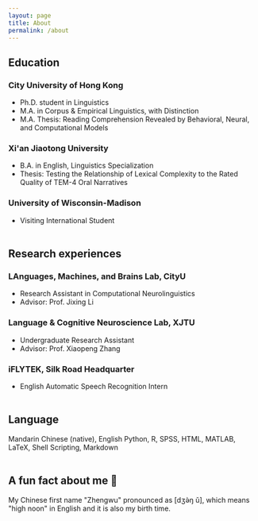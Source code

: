 ```yaml
---
layout: page
title: About
permalink: /about
---
```


## Education
### City University of Hong Kong
- Ph.D. student in Linguistics
- M.A. in Corpus & Empirical Linguistics, with Distinction
- M.A. Thesis: Reading Comprehension Revealed by Behavioral, Neural, and Computational Models

### Xi'an Jiaotong University
-  B.A. in English, Linguistics Specialization
-  Thesis: Testing the Relationship of Lexical Complexity to the Rated Quality of TEM-4 Oral Narratives

### University of Wisconsin-Madison
- Visiting International Student
<br><br>

## Research experiences
### LAnguages, Machines, and Brains Lab, CityU
-  Research Assistant in Computational Neurolinguistics
- Advisor: Prof. Jixing Li

### Language & Cognitive Neuroscience Lab, XJTU
-  Undergraduate Research Assistant
- Advisor: Prof. Xiaopeng Zhang

### iFLYTEK, Silk Road Headquarter
- English Automatic Speech Recognition Intern
<br><br>

## Language
Mandarin Chinese (native), English
Python, R, SPSS, HTML, MATLAB, LaTeX, Shell Scripting, Markdown
<br><br>

## A fun fact about me 🥳
My Chinese first name "Zhengwu" pronounced as [dʒə̀ŋ ǔ], which means "high noon" in English and it is also my birth time.  
